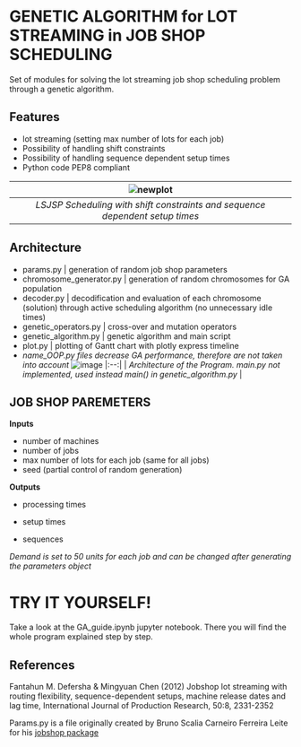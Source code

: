 # GENETIC ALGORITHM for LOT STREAMING in JOB SHOP SCHEDULING 
Set of modules for solving the lot streaming job shop scheduling problem through a genetic algorithm.

## Features
- lot streaming (setting max number of lots for each job)
- Possibility of handling shift constraints
- Possibility of handling sequence dependent setup times
- Python code PEP8 compliant

| ![newplot](https://github.com/user-attachments/assets/8f404e91-f633-455d-ae4d-4373c8421596) | 
|:--:| 
| *LSJSP Scheduling with shift constraints and sequence dependent setup times* |

## Architecture
- params.py | generation of random job shop parameters
- chromosome_generator.py | generation of random chromosomes for GA population
- decoder.py | decodification and evaluation of each chromosome (solution) through active scheduling algorithm (no unnecessary idle times)
- genetic_operators.py | cross-over and mutation operators
- genetic_algorithm.py | genetic algorithm and main script
- plot.py | plotting of Gantt chart with plotly express timeline
- *name_OOP.py files decrease GA performance, therefore are not taken into account*
![image](https://github.com/user-attachments/assets/f9e0ca7b-86eb-45be-9b40-b7a13ec43e48)
|:--:| 
| *Architecture of the Program. main.py not implemented, used instead main() in genetic_algorithm.py* |

## JOB SHOP PAREMETERS
**Inputs**
- number of machines
- number of jobs
- max number of lots for each job (same for all jobs)
- seed (partial control of random generation)

**Outputs**
- processing times

- setup times
- sequences
  
*Demand is set to 50 units for each job and can be changed after generating the parameters object*

# TRY IT YOURSELF!
Take a look at the GA_guide.ipynb jupyter notebook. There you will find the whole program explained step by step.

## References
Fantahun M. Defersha & Mingyuan Chen (2012) Jobshop lot streaming with routing flexibility, sequence-dependent setups, machine release dates and lag time, International Journal of Production Research, 50:8, 2331-2352

Params.py is a file originally created by Bruno Scalia Carneiro Ferreira Leite for his [jobshop package](https://github.com/bruscalia/jobshop)

